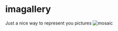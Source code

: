 # imagallery

Just a nice way to represent you pictures
![mosaic](https://cloud.githubusercontent.com/assets/763624/25191305/d9586848-2537-11e7-974c-2de7e96ff95b.png)
